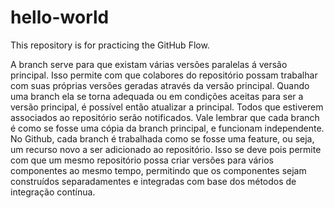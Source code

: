 # hello-world
This repository is for practicing the GitHub Flow.

A branch serve para que existam várias versões paralelas á versão principal. Isso permite com que colabores do repositório possam trabalhar com suas próprias versões geradas através da versão principal. Quando uma branch ela se torna adequada ou em condições aceitas para ser a versão principal, é possível então atualizar a principal. Todos que estiverem associados ao repositório serão notificados. Vale lembrar que cada branch é como se fosse uma cópia da branch principal, e funcionam independente. No Github, cada branch é trabalhada como se fosse uma feature, ou seja, um recurso novo a ser adicionado ao repositório. Isso se deve pois permite com que um mesmo repositório possa criar versões para vários componentes ao mesmo tempo, permitindo que os componentes sejam construídos separadamentes e integradas com base dos métodos de integração contínua.
